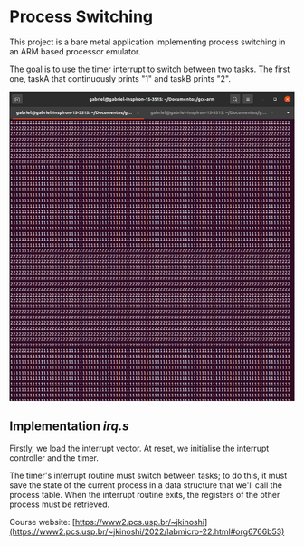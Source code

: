# Process Switching
This project is a bare metal application implementing process switching in an ARM based processor emulator.

The goal is to use the timer interrupt to switch between two tasks. The first one, taskA that continuously prints "1" and taskB prints "2".

![Resultado obtido](/QEMUprintscreen.png)

## Implementation ***irq.s***

Firstly, we load the interrupt vector. At reset, we initialise the interrupt controller and the timer.

The timer's interrupt routine must switch between tasks; to do this, it must save the state of the current process in a data structure that we'll call the process table. When the interrupt routine exits, the registers of the other process must be retrieved.

Course website: [https://www2.pcs.usp.br/~jkinoshi](https://www2.pcs.usp.br/~jkinoshi/2022/labmicro-22.html#org6766b53)
